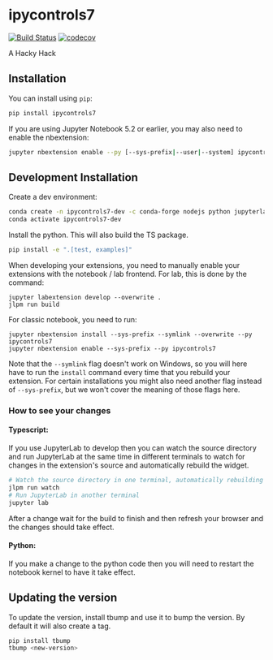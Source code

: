 
# ipycontrols7

[![Build Status](https://travis-ci.org/martinRenou/ipycontrols7.svg?branch=master)](https://travis-ci.org/martinRenou/ipycontrols7)
[![codecov](https://codecov.io/gh/martinRenou/ipycontrols7/branch/master/graph/badge.svg)](https://codecov.io/gh/martinRenou/ipycontrols7)


A Hacky Hack

## Installation

You can install using `pip`:

```bash
pip install ipycontrols7
```

If you are using Jupyter Notebook 5.2 or earlier, you may also need to enable
the nbextension:
```bash
jupyter nbextension enable --py [--sys-prefix|--user|--system] ipycontrols7
```

## Development Installation

Create a dev environment:
```bash
conda create -n ipycontrols7-dev -c conda-forge nodejs python jupyterlab=4.0.11
conda activate ipycontrols7-dev
```

Install the python. This will also build the TS package.
```bash
pip install -e ".[test, examples]"
```

When developing your extensions, you need to manually enable your extensions with the
notebook / lab frontend. For lab, this is done by the command:

```
jupyter labextension develop --overwrite .
jlpm run build
```

For classic notebook, you need to run:

```
jupyter nbextension install --sys-prefix --symlink --overwrite --py ipycontrols7
jupyter nbextension enable --sys-prefix --py ipycontrols7
```

Note that the `--symlink` flag doesn't work on Windows, so you will here have to run
the `install` command every time that you rebuild your extension. For certain installations
you might also need another flag instead of `--sys-prefix`, but we won't cover the meaning
of those flags here.

### How to see your changes
#### Typescript:
If you use JupyterLab to develop then you can watch the source directory and run JupyterLab at the same time in different
terminals to watch for changes in the extension's source and automatically rebuild the widget.

```bash
# Watch the source directory in one terminal, automatically rebuilding when needed
jlpm run watch
# Run JupyterLab in another terminal
jupyter lab
```

After a change wait for the build to finish and then refresh your browser and the changes should take effect.

#### Python:
If you make a change to the python code then you will need to restart the notebook kernel to have it take effect.

## Updating the version

To update the version, install tbump and use it to bump the version.
By default it will also create a tag.

```bash
pip install tbump
tbump <new-version>
```

